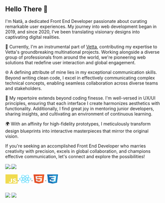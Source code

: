 ## Hello There 👋

I'm Natã, a dedicated Front End Developer passionate about curating remarkable user experiences. My journey into web development began in 2019, and since 2020, I've been translating visionary designs into captivating digital realities.

💼 Currently, I'm an instrumental part of [Vetta](https://vetta.com.br/pt), contributing my expertise to Vetta's groundbreaking multinational projects. Working alongside a diverse group of professionals from around the world, we're pioneering web solutions that redefine user interaction and global engagement.

🌐 A defining attribute of mine lies in my exceptional communication skills. Beyond writing clean code, I excel in effectively communicating complex technical concepts, enabling seamless collaboration across diverse teams and stakeholders.

🎨 My repertoire extends beyond coding finesse. I'm well-versed in UX/UI principles, ensuring that each interface I create harmonizes aesthetics with functionality. Additionally, I find great joy in mentoring junior developers, sharing insights, and cultivating an environment of continuous learning.

🌍 With an affinity for high-fidelity prototypes, I meticulously transform design blueprints into interactive masterpieces that mirror the original vision.

If you're seeking an accomplished Front End Developer who marries creativity with precision, excels in global collaboration, and champions effective communication, let's connect and explore the possibilities!

 <div>
  <a href="https://github.com/NSResende">
  <img align="center" height="150em" src="https://github-readme-stats.vercel.app/api?username=NSResende&show_icons=true&theme=algolia&include_all_commits=true&count_private=true"/>
  <img align="center" height="150em" src="https://github-readme-stats.vercel.app/api/top-langs/?username=NSResende&layout=compact&langs_count=7&theme=algolia&exclude_repo=Ad3"/>
</div>
 
 
<div style="display: inline_block"><br>
  <img align="center" alt="Js" height="30" width="40" src="https://raw.githubusercontent.com/devicons/devicon/master/icons/javascript/javascript-plain.svg">
  <img align="center" alt="React" height="30" width="40" src="https://raw.githubusercontent.com/devicons/devicon/master/icons/react/react-original.svg">
  <img align="center" alt="HTML" height="30" width="40" src="https://raw.githubusercontent.com/devicons/devicon/master/icons/html5/html5-original.svg">
  <img align="center" alt="CSS" height="30" width="40" src="https://raw.githubusercontent.com/devicons/devicon/master/icons/css3/css3-original.svg">
  
  ##
 
<div> 
  <a href = "mailto:nataresende1@gmail.com"><img src="https://img.shields.io/badge/-Gmail-%23333?style=for-the-badge&logo=gmail&logoColor=white" target="_blank"></a>
  <a href="https://www.linkedin.com/in/ntresende" target="_blank"><img src="https://img.shields.io/badge/-LinkedIn-%230077B5?style=for-the-badge&logo=linkedin&logoColor=white" target="_blank"></a> 
</div>
